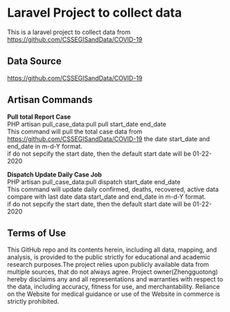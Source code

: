 # Laravel Project to collect data 


This is a laravel project to collect data from https://github.com/CSSEGISandData/COVID-19

## Data Source 
https://github.com/CSSEGISandData/COVID-19

## Artisan Commands
<b>Pull total Report Case</b><br/>
PHP artisan  pull_case_data:pull pull start_date end_date <br/>
This command will pull the total case data from https://github.com/CSSEGISandData/COVID-19 the 
date start_date and end_date in m-d-Y format.
<br>if do not sepcify the start date, then the default start date will be 01-22-2020<br>

<b>Dispatch Update Daily Case Job</b><br/>
PHP artisan  pull_case_data:pull dispatch start_date end_date <br/>
This command will update daily confirmed, deaths, recovered, active data compare with last date data
start_date and end_date in m-d-Y format.
<br>if do not sepcify the start date, then the default start date will be 01-22-2020<br>


## Terms of Use
This GitHub repo and its contents herein, including all data, mapping, and analysis,  is provided to the public strictly for educational and academic research purposes.The project relies upon publicly available data from multiple sources, that do not always agree. Project owner(Zhengguotong)  hereby disclaims any and all representations and warranties with respect to the data, including accuracy, fitness for use, and merchantability.  Reliance on the Website for medical guidance or use of the Website in commerce is strictly prohibited.

